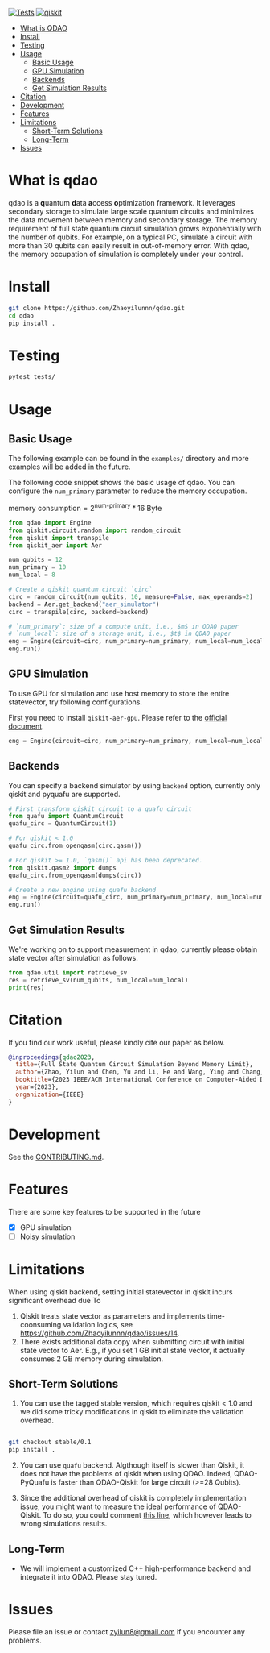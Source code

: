 [![Tests](https://github.com/Zhaoyilunnn/qdao/actions/workflows/unit_test.yml/badge.svg?branch=main)](https://github.com/Zhaoyilunnn/qdao/actions/workflows/unit_test.yml)
[![qiskit](https://img.shields.io/badge/qiskit%20community-8A2BE2)](https://qiskit.org/ecosystem)

- [What is QDAO](#what-is-qdao)
- [Install](#install)
- [Testing](#testing)
- [Usage](#usage)
  * [Basic Usage](#basic-usage)
  * [GPU Simulation](#gpu-simulation)
  * [Backends](#backends)
  * [Get Simulation Results](#get-simulation-results)
- [Citation](#citation)
- [Development](#development)
- [Features](#features)
- [Limitations](#limitations)
  * [Short-Term Solutions](#short-term-solutions)
  * [Long-Term](#long-term)
- [Issues](#issues)


# What is qdao
qdao is a **q**uantum **d**ata **a**ccess **o**ptimization framework. It leverages secondary storage to simulate large scale quantum circuits and minimizes the data movement between memory and secondary storage. The memory requirement of full state quantum circuit simulation grows exponentially with the number of qubits. For example, on a typical PC, simulate a circuit with more than 30 qubits can easily result in out-of-memory error. With qdao, the memory occupation of simulation is  completely under your control.

# Install

```BASH
git clone https://github.com/Zhaoyilunnn/qdao.git
cd qdao
pip install .
```

# Testing
```BASH
pytest tests/
```

# Usage

## Basic Usage

The following example can be found in the `examples/` directory and more examples will be added in the future.

The following code snippet shows the basic usage of qdao. You can configure the `num_primary` parameter to reduce the memory occupation.

$\text{memory consumption} = 2^{\text{num-primary}} * 16 \text{ Byte}$

```Python
from qdao import Engine
from qiskit.circuit.random import random_circuit
from qiskit import transpile
from qiskit_aer import Aer

num_qubits = 12
num_primary = 10
num_local = 8

# Create a qiskit quantum circuit `circ`
circ = random_circuit(num_qubits, 10, measure=False, max_operands=2)
backend = Aer.get_backend("aer_simulator")
circ = transpile(circ, backend=backend)

# `num_primary`: size of a compute unit, i.e., $m$ in QDAO paper
# `num_local`: size of a storage unit, i.e., $t$ in QDAO paper
eng = Engine(circuit=circ, num_primary=num_primary, num_local=num_local)
eng.run()
```

## GPU Simulation

To use GPU for simulation and use host memory to store the entire statevector, try following configurations.

First you need to install `qiskit-aer-gpu`. Please refer to the [official document](https://github.com/Qiskit/qiskit-aer).

```Python
eng = Engine(circuit=circ, num_primary=num_primary, num_local=num_local, sv_location="memory", device="GPU")
```


## Backends

You can specify a backend simulator by using `backend` option, currently only qiskit and pyquafu are supported.

```Python
# First transform qiskit circuit to a quafu circuit
from quafu import QuantumCircuit
quafu_circ = QuantumCircuit(1)

# For qiskit < 1.0
quafu_circ.from_openqasm(circ.qasm())

# For qiskit >= 1.0, `qasm()` api has been deprecated.
from qiskit.qasm2 import dumps
quafu_circ.from_openqasm(dumps(circ))

# Create a new engine using quafu backend
eng = Engine(circuit=quafu_circ, num_primary=num_primary, num_local=num_local, backend="quafu")
eng.run()
```

## Get Simulation Results

We're working on to support measurement in qdao, currently please obtain state vector after simulation as follows.

```Python
from qdao.util import retrieve_sv
res = retrieve_sv(num_qubits, num_local=num_local)
print(res)
```

# Citation
If you find our work useful, please kindly cite our paper as below.
```bib
@inproceedings{qdao2023,
  title={Full State Quantum Circuit Simulation Beyond Memory Limit},
  author={Zhao, Yilun and Chen, Yu and Li, He and Wang, Ying and Chang, Kaiyan and Wang, Bingmeng and Li, Bing and Han, Yinhe},
  booktitle={2023 IEEE/ACM International Conference on Computer-Aided Design (ICCAD)},
  year={2023},
  organization={IEEE}
}
```

# Development

See the [CONTRIBUTING.md](https://github.com/Zhaoyilunnn/qdao/blob/main/CONTRIBUTING.md).

# Features
There are some key features to be supported in the future

 - [x] GPU simulation
 - [ ] Noisy simulation

# Limitations

When using qiskit backend, setting initial statevector in qiskit incurs significant overhead due To
1. Qiskit treats state vector as parameters and implements time-coonsuming validation logics, see https://github.com/Zhaoyilunnn/qdao/issues/14.
2. There exists additional data copy when submitting circuit with initial state vector to Aer. E.g., if you set 1 GB initial state vector, it actually consumes 2 GB memory during simulation.


## Short-Term Solutions

1. You can use the tagged stable version, which requires qiskit < 1.0 and we did some tricky modifications in qiskit to eliminate the validation overhead.

```bash

git checkout stable/0.1
pip install .
```

2. You can use `quafu` backend. Algthough itself is slower than Qiskit, it does not have the problems of qiskit when using QDAO. Indeed, QDAO-PyQuafu is faster than QDAO-Qiskit for large circuit (>=28 Qubits).

3. Since the additional overhead of qiskit is completely implementation issue, you might want to measure the ideal performance of QDAO-Qiskit. To do so, you could comment [this line](https://github.com/Zhaoyilunnn/qdao/blob/v0.1.0/qdao/qiskit/circuit.py#L58), which however leads to wrong simulations results.


## Long-Term

- We will implement a customized C++ high-performance backend and integrate it into QDAO. Please stay tuned.


# Issues
Please file an issue or contact zyilun8@gmail.com if you encounter any problems.
